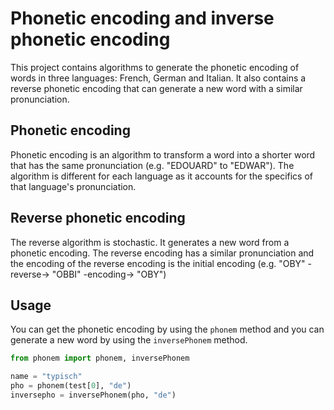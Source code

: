 # Phonetic encoding and inverse phonetic encoding

This project contains algorithms to generate the phonetic encoding of words in three languages: French, German and Italian.
It also contains a reverse phonetic encoding that can generate a new word with a similar pronunciation.

## Phonetic encoding

Phonetic encoding is an algorithm to transform a word into a shorter word that has the same pronunciation (e.g. "EDOUARD" to "EDWAR"). The algorithm is different for each language as it accounts for the specifics of that language's pronunciation.

## Reverse phonetic encoding

The reverse algorithm is stochastic. It generates a new word from a phonetic encoding. The reverse encoding has a similar pronunciation and the encoding of the reverse encoding is the initial encoding (e.g. "OBY" -reverse-> "OBBI" -encoding-> "OBY")


## Usage

You can get the phonetic encoding by using the `phonem` method and you can generate a new word by using the `inversePhonem` method.

```py
from phonem import phonem, inversePhonem

name = "typisch"
pho = phonem(test[0], "de")
inversepho = inversePhonem(pho, "de")
```